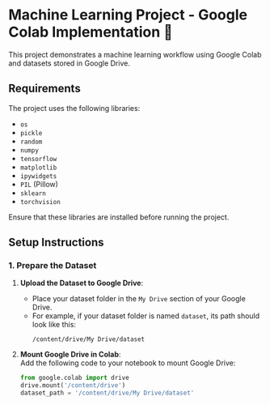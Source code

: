 # Machine Learning Project - Google Colab Implementation 🚀

This project demonstrates a machine learning workflow using Google Colab and datasets stored in Google Drive.

## Requirements
The project uses the following libraries:
- `os`
- `pickle`
- `random`
- `numpy`
- `tensorflow`
- `matplotlib`
- `ipywidgets`
- `PIL` (Pillow)
- `sklearn`
- `torchvision`

Ensure that these libraries are installed before running the project.

## Setup Instructions

### 1. Prepare the Dataset
1. **Upload the Dataset to Google Drive**:  
   - Place your dataset folder in the `My Drive` section of your Google Drive.  
   - For example, if your dataset folder is named `dataset`, its path should look like this:  
     ```
     /content/drive/My Drive/dataset
     ```

2. **Mount Google Drive in Colab**:  
   Add the following code to your notebook to mount Google Drive:  
   ```python
   from google.colab import drive
   drive.mount('/content/drive')
   dataset_path = '/content/drive/My Drive/dataset'

